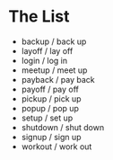 # The List

* backup / back up
* layoff / lay off
* login / log in
* meetup / meet up
* payback / pay back
* payoff / pay off
* pickup / pick up
* popup / pop up
* setup / set up
* shutdown / shut down
* signup / sign up
* workout / work out
